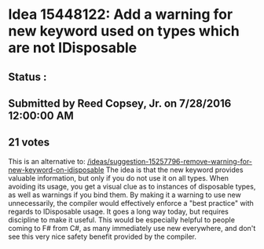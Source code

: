 # Idea 15448122: Add a warning for new keyword used on types which are not IDisposable #

## Status : 

## Submitted by Reed Copsey, Jr. on 7/28/2016 12:00:00 AM

## 21 votes

This is an alternative to: [/ideas/suggestion-15257796-remove-warning-for-new-keyword-on-idisposable](/ideas/suggestion-15257796-remove-warning-for-new-keyword-on-idisposable.md)
The idea is that the new keyword provides valuable information, but only if you do not use it on all types.
When avoiding its usage, you get a visual clue as to instances of disposable types, as well as warnings if you bind them.
By making it a warning to use new unnecessarily, the compiler would effectively enforce a "best practice" with regards to IDisposable usage. It goes a long way today, but requires discipline to make it useful.
This would be especially helpful to people coming to F# from C#, as many immediately use new everywhere, and don't see this very nice safety benefit provided by the compiler.


